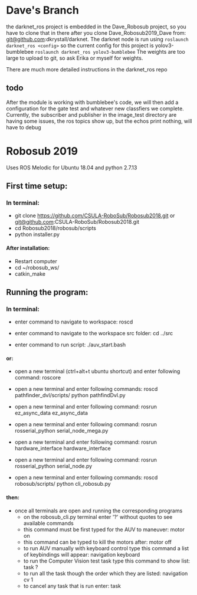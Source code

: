 # Dave's Branch 
the darknet_ros project is embedded in the Dave_Robosub project, so you have to clone that in there after you clone Dave_Robosub2019_Dave from: git@github.com:dkrystall/darknet. 
The darknet node is run using `roslaunch darknet_ros <config>` 
so the current config for this project is yolov3-bumblebee
`roslaunch darknet_ros yolov3-bumblebee`
The weights are too large to upload to git, so ask Erika or myself for weights.

There are much more detailed instructions in the darknet_ros repo

## todo
After the module is working with bumblebee's code, we will then add a configuration for the gate test and whatever new classfiers we complete.
Currently, the subscriber and publisher in the image_test directory are having some issues, the ros topics show up, but the echos print nothing, will have to debug

# Robosub 2019

Uses ROS Melodic for Ubuntu 18.04
and python 2.7.13



## First time setup:

### In terminal:
- git clone https://github.com/CSULA-RoboSub/Robosub2018.git or git@github.com:CSULA-RoboSub/Robosub2018.git
- cd Robosub2018/robosub/scripts
- python installer.py

#### After installation:
- Restart computer
- cd ~/robosub_ws/
- catkin_make

## Running the program:

### In terminal:
- enter command to navigate to workspace:
	roscd

- enter command to navigate to the workspace src folder:
	cd ../src

- enter command to run script:
	./auv_start.bash

#### or:

- open a new terminal (ctrl+alt+t ubuntu shortcut) and enter following command:
	roscore

- open a new terminal and enter following commands:
		roscd pathfinder_dvl/scripts/
		python pathfindDvl.py

- open a new terminal and enter following command:
	rosrun ez_async_data ez_async_data

- open a new terminal and enter following command:
	rosrun rosserial_python serial_node_mega.py

- open a new terminal and enter following command:
		rosrun hardware_interface hardware_interface

- open a new terminal and enter following command:
		rosrun rosserial_python serial_node.py

- open a new terminal and enter following commands:
		roscd robosub/scripts/
		python cli_robosub.py


#### then:

- once all terminals are open and running the corresponding programs
	- on the robosub_cli.py terminal enter '?' without quotes to see
	  available commands
	- this command must be first typed for the AUV to maneuver:
		motor on
	- this command can be typed to kill the motors after:
		motor off
	- to run AUV manually with keyboard control type this command
	  a list of keybindings will appear:
		navigation keyboard
	- to run the Computer Vision test task type this command to show list:
		task ?
	- to run all the task though the order which they are listed:
		navigation cv 1
	- to cancel any task that is run enter:
		task

